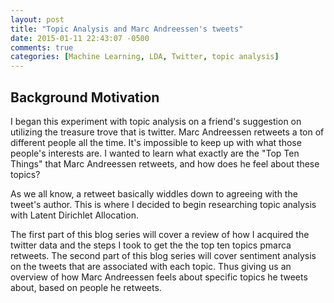 ```yaml
---
layout: post
title: "Topic Analysis and Marc Andreessen's tweets"
date: 2015-01-11 22:43:07 -0500
comments: true
categories: [Machine Learning, LDA, Twitter, topic analysis]
---
```


Background Motivation
---------------------


I began this experiment with topic analysis on a friend's suggestion on utilizing the treasure trove that is twitter.
Marc Andreessen retweets a ton of different people all the time.  It's impossible to keep up with what those people's interests are.
I wanted to learn what exactly are the "Top Ten Things" that Marc Andreessen retweets, and how does he feel about these topics?

As we all know, a retweet basically widdles down to agreeing with the tweet's author.  This is where I decided to begin
researching topic analysis with Latent Dirichlet Allocation.

The first part of this blog series will cover a review of how I acquired the twitter data and the steps I took to get the the top
ten topics pmarca retweets.  The second part of this blog series will cover sentiment analysis on the tweets that are associated
with each topic.  Thus giving us an overview of how Marc Andreessen feels about specific topics he tweets about, based on people he 
retweets.
